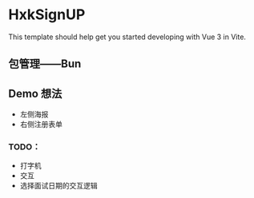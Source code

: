 # HxkSignUP

This template should help get you started developing with Vue 3 in Vite.

## 包管理——Bun

## Demo 想法

- 左侧海报
- 右侧注册表单

### TODO：

- 打字机
- 交互
- 选择面试日期的交互逻辑

